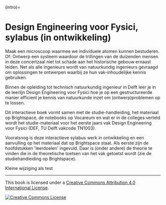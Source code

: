 (intro)=
# Design Engineering voor Fysici, sylabus (in ontwikkeling)

Maak een microscoop waarmee we individuele atomen kunnen bestuderen. Of: Ontwerp een systeem waardoor de trillingen van de duizenden mensen in deze concertzaal niet tot schade aan het historische gebouw ernaast leiden. Net als alle ingenieurs wordt van natuurkundig ingenieurs gevraagd om oplossingen te ontwerpen waarbij ze hun vak-inhoudelijke kennis gebruiken.

Binnen de opleiding tot technisch natuurkundig ingenieur in Delft leer je in de leerlijn Design Engineering voor Fysici hoe je op een gestructureerde manier efficient je kennis van natuurkunde inzet om (ontwerp)problemen op te lossen. 

Dit interactieve boek vormt samen met de studie-handleiding, het materiaal op Brightspace, de notebooks op Vocareum en wat er in de colleges verteld wordt het studie-materiaal voor het eerste jaars vak Design Engineering voor Fysici (DEF, TU Delft vakcode TN1003). 

Vooralsnog is deze interactieve sylabus werk in ontwikkeling en een aanvulling op het materiaal dat op Brightspace staat. Als eerste zijn de hoofdstukken 'leerdoelen' ingevuld. Daar is (onder andere) de theorie te vinden die in de theoretische toetsen van het vak getoetst wordt (zie de studiehandleiding op Brightspace). 


Kleine wijziging als test

---

This book is licensed under a <a rel="license" href="http://creativecommons.org/licenses/by/4.0/">Creative Commons Attribution 4.0 International License</a>.

<a rel="license" href="http://creativecommons.org/licenses/by/4.0/"><img alt="Creative Commons License" style="border-width:0" src="https://i.creativecommons.org/l/by/4.0/88x31.png"/></a>
